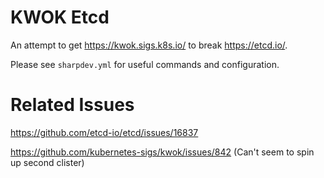 # KWOK Etcd

An attempt to get https://kwok.sigs.k8s.io/ to break https://etcd.io/.

Please see `sharpdev.yml` for useful commands and configuration.

# Related Issues

https://github.com/etcd-io/etcd/issues/16837

https://github.com/kubernetes-sigs/kwok/issues/842 (Can't seem to spin up second clister)